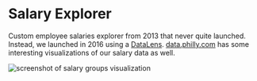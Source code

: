# Salary Explorer
Custom employee salaries explorer from 2013 that never quite launched.
Instead, we launched in 2016 using a [DataLens](https://data.phila.gov/view/5prt-27te).
[data.philly.com](http://data.philly.com/) has some interesting visualizations
of our salary data as well.

![screenshot of salary groups visualization](http://i.imgur.com/g5ySo29.png)
